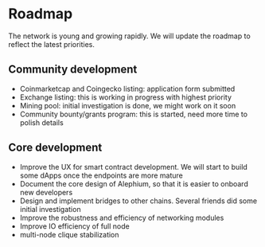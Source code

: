 # Roadmap

The network is young and growing rapidly. We will update the roadmap to reflect the latest priorities.

## Community development

- Coinmarketcap and Coingecko listing: application form submitted
- Exchange listing: this is working in progress with highest priority
- Mining pool: initial investigation is done, we might work on it soon
- Community bounty/grants program: this is started, need more time to polish details

## Core development

- Improve the UX for smart contract development. We will start to build some dApps once the endpoints are more mature
- Document the core design of Alephium, so that it is easier to onboard new developers
- Design and implement bridges to other chains. Several friends did some initial investigation
- Improve the robustness and efficiency of networking modules
- Improve IO efficiency of full node
- multi-node clique stabilization
